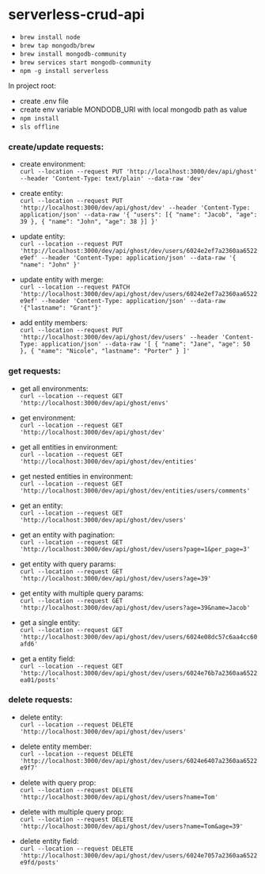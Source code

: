# serverless-crud-api

- `brew install node`
- `brew tap mongodb/brew`
- `brew install mongodb-community`
- `brew services start mongodb-community`
- `npm -g install serverless`


In project root:

- create .env file
- create env variable MONDODB_URI with local mongodb path as value
- `npm install`
- `sls offline`

### create/update requests:

- create environment:  
`curl --location --request PUT 'http://localhost:3000/dev/api/ghost' --header 'Content-Type: text/plain' --data-raw 'dev'`

- create entity:  
`curl --location --request PUT 'http://localhost:3000/dev/api/ghost/dev' --header 'Content-Type: application/json' --data-raw '{
    "users": [{
      "name": "Jacob",
      "age": 39
  }, {
      "name": "John",
      "age": 38
  }]
}'`

- update entity:  
`curl --location --request PUT 'http://localhost:3000/dev/api/ghost/dev/users/6024e2ef7a2360aa6522e9ef' --header 'Content-Type: application/json' --data-raw '{
    "name": "John"
}'`


- update entity with merge:  
`curl --location --request PATCH 'http://localhost:3000/dev/api/ghost/dev/users/6024e2ef7a2360aa6522e9ef' --header 'Content-Type: application/json' --data-raw '{"lastname": "Grant"}'`

- add entity members:  
`curl --location --request PUT 'http://localhost:3000/dev/api/ghost/dev/users' --header 'Content-Type: application/json' --data-raw '[
    {
        "name": "Jane",
        "age": 50
    },
    {
        "name": "Nicole",
        "lastname": "Porter"
    }
]'`


### get requests:

- get all environments:  
`curl --location --request GET 'http://localhost:3000/dev/api/ghost/envs'`

- get environment:  
`curl --location --request GET 'http://localhost:3000/dev/api/ghost/dev'`

- get all entities in environment:  
`curl --location --request GET 'http://localhost:3000/dev/api/ghost/dev/entities'`

- get nested entities in environment:  
`curl --location --request GET 'http://localhost:3000/dev/api/ghost/dev/entities/users/comments'`

- get an entity:  
`curl --location --request GET 'http://localhost:3000/dev/api/ghost/dev/users'`

- get an entity with pagination:  
`curl --location --request GET 'http://localhost:3000/dev/api/ghost/dev/users?page=1&per_page=3'`

- get entity with query params:  
`curl --location --request GET 'http://localhost:3000/dev/api/ghost/dev/users?age=39'`

- get entity with multiple query params:  
`curl --location --request GET 'http://localhost:3000/dev/api/ghost/dev/users?age=39&name=Jacob'`

- get a single entity:  
`curl --location --request GET 'http://localhost:3000/dev/api/ghost/dev/users/6024e08dc57c6aa4cc60afd6'`

- get a entity field:  
`curl --location --request GET 'http://localhost:3000/dev/api/ghost/dev/users/6024e76b7a2360aa6522ea01/posts'`


### delete requests:

- delete entity:  
`curl --location --request DELETE 'http://localhost:3000/dev/api/ghost/dev/users'`

- delete entity member:  
`curl --location --request DELETE 'http://localhost:3000/dev/api/ghost/dev/users/6024e6407a2360aa6522e9f7'`

- delete with query prop:  
`curl --location --request DELETE 'http://localhost:3000/dev/api/ghost/dev/users?name=Tom'`

- delete with multiple query prop:  
`curl --location --request DELETE 'http://localhost:3000/dev/api/ghost/dev/users?name=Tom&age=39'`

- delete entity field:  
`curl --location --request DELETE 'http://localhost:3000/dev/api/ghost/dev/users/6024e7057a2360aa6522e9fd/posts'`
